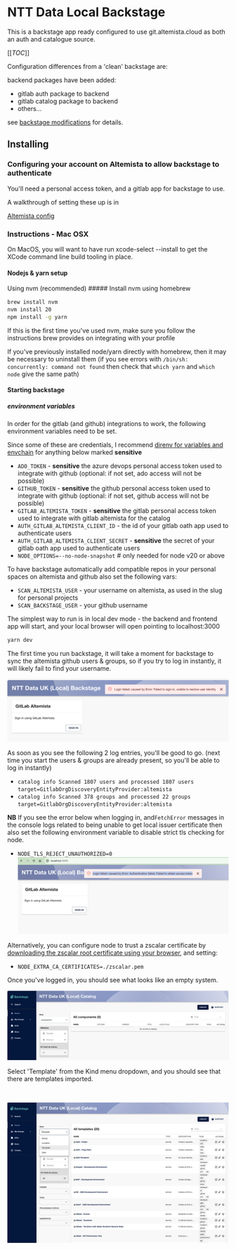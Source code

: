 # NTT Data Local Backstage

This is a backstage app ready configured to use git.altemista.cloud as both an auth and catalogue source.

[[_TOC_]]

Configuration differences from a 'clean' backstage are:

backend packages have been added:

* gitlab auth package to backend
* gitlab catalog package to backend
* others...

see [backstage modifications](./modifications.md) for details.


## Installing


### Configuring your account on Altemista to allow backstage to authenticate
You'll need a personal access token, and a gitlab app for backstage to use.

A walkthrough of setting these up is in

[Altemista config](./altemista-config.md)

### Instructions - Mac OSX
On MacOS, you will want to have run xcode-select --install to get the XCode command line build tooling in place.

#### Nodejs & yarn setup
Using nvm (recommended)
##### Install nvm
using homebrew
```bash
brew install nvm
nvm install 20
npm install -g yarn
```
If this is the first time you've used nvm, make sure you follow the instructions brew provides on integrating with your profile

If you've previously installed node/yarn directly with homebrew, then it may be necessary to uninstall them
(if you see errors with `/bin/sh: concurrently: command not found` then check that `which yarn` and `which node` give the same path)

#### Starting backstage

##### environment variables
In order for the gitlab (and github) integrations to work, the following environment variables need to be set.

Since some of these are credentials, I recommend [direnv for variables and envchain](./using-direnv-and-envchain.md) for anything below marked **sensitive**

* `ADO_TOKEN` - **sensitive** the azure devops personal access token used to integrate with github (optional: if not set, ado access will not be possible)
* `GITHUB_TOKEN` - **sensitive** the github personal access token used to integrate with github (optional: if not set, github access will not be possible)
* `GITLAB_ALTEMISTA_TOKEN` - **sensitive** the gitlab personal access token used to integrate with gitlab altemista for the catalog
* `AUTH_GITLAB_ALTEMISTA_CLIENT_ID` - the id of your gitlab oath app used to authenticate users
* `AUTH_GITLAB_ALTEMISTA_CLIENT_SECRET` - **sensitive** the secret of your gitlab oath app used to authenticate users
* `NODE_OPTIONS=--no-node-snapshot` # only needed for node v20 or above

To have backstage automatically add compatible repos in your personal spaces on altemista and github also set the following vars:

* `SCAN_ALTEMISTA_USER` - your username on altemista, as used in the slug for personal projects
* `SCAN_BACKSTAGE_USER` - your github username

The simplest way to run is in local dev mode - the backend and frontend app will start, and your local browser will open pointing to localhost:3000

```bash
yarn dev
```

The first time you run backstage, it will take a moment for backstage to sync the altemista github users & groups, so if you try to log in instantly, it will likely fail to find your username.

![failed login screenshot](./images/failed-login.png "Failed login due to user not found")

As soon as you see the following 2 log entries, you'll be good to go.
(next time you start the users & groups are already present, so you'll be able to log in instantly)

* `catalog info Scanned 1807 users and processed 1807 users target=GitlabOrgDiscoveryEntityProvider:altemista`
* `catalog info Scanned 378 groups and processed 22 groups target=GitlabOrgDiscoveryEntityProvider:altemista`

**NB**
If you see the error below when logging in, and`FetchError` messages in the console logs related to being unable to get local issuer certificate
then also set the following environment variable to disable strict tls checking for node.
* `NODE_TLS_REJECT_UNAUTHORIZED=0`
![access token error](./images/access-token-error.png)

Alternatively, you can configure node to trust a zscalar certificate by [downloading the zscalar root certificate using your browser](certificate-download.md), and setting:
* `NODE_EXTRA_CA_CERTIFICATES=./zscalar.pem`

Once you've logged in, you should see what looks like an empty system.

![successful login screenshot](./images/initial-page.png "Successful login")

Select 'Template' from the Kind menu dropdown, and you should see that there are templates imported.

![template dropdown](./images/kind-selection.png)

![templates populated](./images/templates.png)
